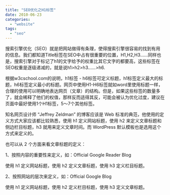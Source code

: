 ```yaml
---
title: "SEO优化之H1标签"
date: 2010-06-23
categories: 
  - "website"
tags: 
  - "seo"
---
```


搜索引擎优化（SEO）就是把网站做得有条理，使得搜索引擎很容易的找到有用的信息。我们都知道Title标签在SEO中占有很重要的位置，H1,H2,H3……同样也是，搜索引擎对于标记了h1的文字给予的权重比其它文字的都要高，这些标签在SEO权重是逐级递减的，就是说h1>h2>h3……>h6.

根据w3cschool.com的说明，h1标签 - h6标签可定义标题，h1标签定义最大的标题，h6标签定义最小的标题。网页中使用H1-H6标签就如word里使用标题一样，合理的使用可以明确地表达网页（文章）的结构。但是，如果这些标签的数量多了，就会稀释了他们的权值，那样反而适得其反，可能会被认为优化过度，建议在页面中最好使用1个H1标签，5～7个其他标签。

知名网页设计师 “Jeffrey Zeldman” 的博客应该是 Web 标准的典范，他使用的定义方式大家应该都比较熟悉，使用 h1 定义网站标题，使用 h2 来定义文章标题和侧边栏目标题，h3 就用来定义文章时间。而 WordPress 默认模板也是选用这个方式来定义的。

也可以从 2 个方面来看文章标题的定义：

1、按照内容的重要性来定义，如：Official Google Reader Blog

使用 h1 定义网站标题，使用 h2 定义文章标题，使用 h3 定义栏目标题。

2、按照网站的层次来定义，如：Official Google Blog

使用 h1 定义网站标题，使用 h2 定义栏目标题，使用 h3 定义文章标题。

